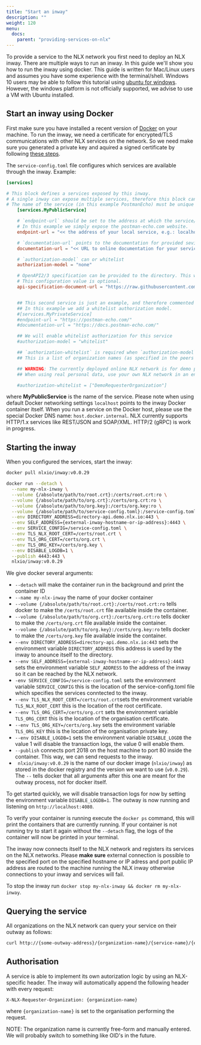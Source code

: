 ```yaml
---
title: "Start an inway"
description: ""
weight: 120
menu:
  docs:
    parent: "providing-services-on-nlx"
---
```


To provide a service to the NLX network you first need to deploy an NLX inway. There are multiple ways to run an inway. In this guide we'll show you how to run the inway using docker. This guide is written for Mac/Linux users and assumes you have some experience with the terminal/shell. Windows 10 users may be able to follow this tutorial using [ubuntu for windows](https://tutorials.ubuntu.com/tutorial/tutorial-ubuntu-on-windows). However, the windows platform is not officially supported, we advise to use a VM with Ubuntu installed.

## Start an inway using Docker

First make sure you have installed a recent version of [Docker](https://www.docker.com) on your machine. To run the inway, we need a certificate for encrypted/TLS communications with other NLX services on the network. So we need make sure you generated a private key and aquired a signed certificate by following [these steps](../../preparing/certificates).

The `service-config.toml` file configures which services are available through the inway. Example:

```toml
[services]

# This block defines a services exposed by this inway.
# A single inway can expose multiple services, therefore this block can be added multiple times.
# The name of the service (in this example PostmanEcho) must be unique for each block.
	[services.MyPublicService]

	# `endpoint-url` should be set to the address at which the service/API is available.
	# In this example we simply expose the postman-echo.com website.
	endpoint-url = "<< the address of your local service, e.g.: localhost:8080 >>"

	# `documentation-url` points to the documentation for provided sevice
	documentation-url = "<< URL to online documentation for your service >>"

	# `authorization-model` can or whitelist
	authorization-model = "none"

	# OpenAPI2/3 specification can be provided to the directory. This will allow the directory to render the documentation in the webinterface.
	# This configuration value is optional.
	api-specification-document-url = "https://raw.githubusercontent.com/OAI/OpenAPI-Specification/master/examples/v2.0/json/petstore.json"


	## This second service is just an example, and therefore commented out.
	## In this example we add a whitelist authorization model.
	#[services.MyPrivateService]
	#endpoint-url = "https://postman-echo.com/"
	#documentation-url = "https://docs.postman-echo.com/"

	## We will enable whitelist authorization for this service
	#authorization-model = "whitelist"

	## `authorization-whitelist` is required when `authorization-model` is set to "whitelist".
	## This is a list of organization names (as specified in the peers organization cert) which is allowed access.

	## WARNING: The currently deployed online NLX network is for demo purposes and not ready for connected resources containing sensitive data.
	## When using real personal data, use your own NLX network in an environment you control.

	#authorization-whitelist = ["DemoRequesterOrganization"]
```

where **MyPublicService** is the name of the service. Please note when using default Docker networking settings `localhost` points to the inway Docker container itself. When you run a service on the Docker host, please use the special Docker DNS name: `host.docker.internal`. NLX currently supports HTTP/1.x services like REST/JSON and SOAP/XML. HTTP/2 (gRPC) is work in progress.

## Starting the inway

When you configured the services, start the inway:

```bash
docker pull nlxio/inway:v0.0.29

docker run --detach \
  --name my-nlx-inway \
  --volume {/absolute/path/to/root.crt}:/certs/root.crt:ro \
  --volume {/absolute/path/to/org.crt}:/certs/org.crt:ro \
  --volume {/absolute/path/to/org.key}:/certs/org.key:ro \
  --volume {/absolute/path/to/service-config.toml}:/service-config.toml:ro \
  --env DIRECTORY_ADDRESS=directory-api.demo.nlx.io:443 \
  --env SELF_ADDRESS={external-inway-hostname-or-ip-address}:4443 \
  --env SERVICE_CONFIG=/service-config.toml \
  --env TLS_NLX_ROOT_CERT=/certs/root.crt \
  --env TLS_ORG_CERT=/certs/org.crt \
  --env TLS_ORG_KEY=/certs/org.key \
  --env DISABLE_LOGDB=1 \
  --publish 4443:443 \
  nlxio/inway:v0.0.29
```

We give docker several arguments:

- `--detach` will make the container run in the background and print the container ID
- `--name my-nlx-inway` the name of your docker container 
- `--volume {/absolute/path/to/root.crt}:/certs/root.crt:ro` tells docker to make the `/certs/root.crt` file available inside the container.
- `--volume {/absolute/path/to/org.crt}:/certs/org.crt:ro` tells docker to make the `/certs/org.crt` file available inside the container.
- `--volume {/absolute/path/to/org.key}:/certs/org.key:ro` tells docker to make the `/certs/org.key` file available inside the container.
- `--env DIRECTORY_ADDRESS=directory-api.demo.nlx.io:443` sets the environment variable `DIRECTORY_ADDRESS` this address is used by the inway to anounce itself to the directory.
- `--env SELF_ADDRESS={external-inway-hostname-or-ip-address}:4443` sets the environment variable `SELF_ADDRESS` to the address of the inway so it can be reached by the NLX network.
- `-env SERVICE_CONFIG=/service-config.toml` sets the environment variable `SERVICE_CONFIG` this is the location of the service-config.toml file which specifies the services conntected to the inway.
- `--env TLS_NLX_ROOT_CERT=/certs/root.crt`sets the environment variable `TLS_NLX_ROOT_CERT` this is the location of the root certificate.
- `--env TLS_ORG_CERT=/certs/org.crt` sets the environment variable `TLS_ORG_CERT` this is the location of the organisation certificate.
- `--env TLS_ORG_KEY=/certs/org.key` sets the environment variable `TLS_ORG_KEY` this is the location of the organisation private key.
- `--env DISABLE_LOGDB=1` sets the environment variable `DISABLE_LOGDB` the value 1 will disable the transaction logs, the value 0 will enable them.
- `--publish` connects port 2018 on the host machine to port 80 inside the container. This way, we can send requests to the inway.
- ` nlxio/inway:v0.0.29` is the name of our docker image (`nlxio/inway`) as stored in the docker registry and the version we want to use (`v0.0.29`). The `--` tells docker that all arguments after this one are meant for the outway process, not for docker itself.

To get started quickly, we will disable transaction logs for now by setting the environment variable `DISABLE_LOGDB=1`. The outway is now running and listening on `http://localhost:4080`.

To verify your container is running execute the `docker ps` command, this will print the containers that are currently running. If your container is not running try to start it again without the `--detach` flag, the logs of the container will now be printed in your terminal. 

The inway now connects itself to the NLX network and registers its services on the NLX networks. Please **make sure** external connection is possible to the specified port on the specified hostname or IP adress and port  public IP address are routed to the machine running the NLX inway otherwise connections to your inway and services will fail.

To stop the inway run `docker stop my-nlx-inway && docker rm my-nlx-inway`.

## Querying the service

All organizations on the NLX network can query your service on their outway as follows:

```bash
curl http://{some-outway-address}/{organization-name}/{service-name}/{endpoint}
```

## Authorisation

A service is able to implement its own autorization logic by using an NLX-specific header. The inway will automatically append the following header with every request:

```http
X-NLX-Requester-Organization: {organization-name}
```

where `{organization-name}` is set to the organisation performing the request.

NOTE: The organization name is currently free-form and manually entered. We will probably switch to something like OID's in the future.
